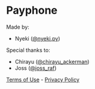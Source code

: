 # Payphone

Made by:
- Nyeki ([@nyeki.py](https://discord.com/users/777338793803513886))

Special thanks to:
- Chirayu ([@chirayu_ackerman](https://discord.com/users/829609704602206228))
- Joss ([@joss_raf](https://discord.com/users/1246444454861213706))

[Terms of Use](/terms) - [Privacy Policy](/privacy)

